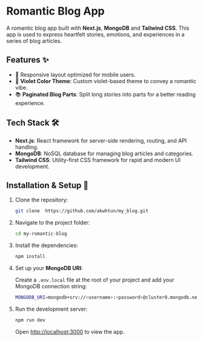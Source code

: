 # Romantic Blog App 

A romantic blog app built with **Next.js**, **MongoDB** and **Tailwind CSS**. This app is used to express heartfelt stories, emotions, and experiences in a series of blog articles.

## Features ✨

- 📱  Responsive layout optimized for mobile users.
- 🌈 **Violet Color Theme**: Custom violet-based theme to convey a romantic vibe.
- 📚 **Paginated Blog Parts**: Split long stories into parts for a better reading experience.

## Tech Stack 🛠

- **Next.js**: React framework for server-side rendering, routing, and API handling.
- **MongoDB**: NoSQL database for managing blog articles and categories.
- **Tailwind CSS**: Utility-first CSS framework for rapid and modern UI development.

## Installation & Setup 🚀

1. Clone the repository:

    ```bash
    git clone  https://github.com/akwhtun/my_blog.git
    ```

2. Navigate to the project folder:

    ```bash
    cd my-romantic-blog
    ```

3. Install the dependencies:

    ```bash
    npm install
    ```

4. Set up your **MongoDB URI**:

    Create a `.env.local` file at the root of your project and add your MongoDB connection string:

    ```bash
    MONGODB_URI=mongodb+srv://<username>:<password>@cluster0.mongodb.net/blog
    ```

5. Run the development server:

    ```bash
    npm run dev
    ```

    Open [http://localhost:3000](http://localhost:3000) to view the app.

